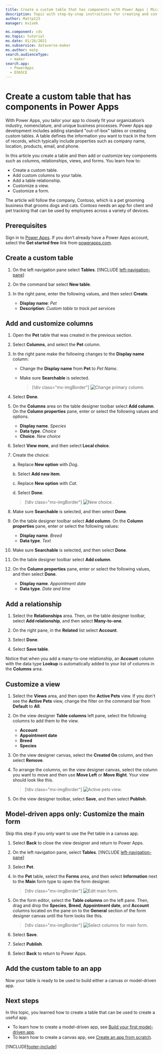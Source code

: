 ```yaml
---
title: Create a custom table that has components with Power Apps | Microsoft Docs
description: Topic with step-by-step instructions for creating and configuring a table to use with a Power Apps app.
author: Mattp123
manager: kvivek

ms.component: cds
ms.topic: tutorial
ms.date: 01/26/2021
ms.subservice: dataverse-maker
ms.author: matp
search.audienceType: 
  - maker
search.app: 
  - PowerApps
  - D365CE
---
```


# Create a custom table that has components in Power Apps



With Power Apps, you tailor your app to closely fit your organization’s industry, nomenclature, and unique business processes. Power Apps app development includes adding standard "out-of-box" tables or creating custom tables. A table defines the information you want to track in the form of records, which typically include properties such as company name, location, products, email, and phone.

In this article you create a table and then add or customize key components such as columns, relationships, views, and forms. You learn how to:

- Create a custom table.
- Add custom columns to your table.
- Add a table relationship.
- Customize a view.
- Customize a form.

The article will follow the company, Contoso, which is a pet grooming business that grooms dogs and cats. Contoso needs an app for client and pet tracking that can be used by employees across a variety of devices.

## Prerequisites

Sign in to [Power Apps](https://make.powerapps.com/?utm_source=padocs&utm_medium=linkinadoc&utm_campaign=referralsfromdoc). If you don’t already have a Power Apps account, select the **Get started free** link from [powerapps.com](https://make.powerapps.com/?utm_source=padocs&utm_medium=linkinadoc&utm_campaign=referralsfromdoc).

## Create a custom table

1. On the left navigation pane select **Tables**. [!INCLUDE [left-navigation-pane](../../includes/left-navigation-pane.md)]
1. On the command bar select **New table**.
1. In the right pane, enter the following values, and then select **Create**.

    - **Display name**: *Pet* 
    - **Description**: *Custom table to track pet services*

## Add and customize columns

1. Open the **Pet** table that was created in the previous section.

1. Select **Columns**, and select the **Pet** column.

1. In the right pane make the following changes to the **Display name** column: 

    - Change the **Display name** from **Pet** to *Pet Name*.
    - Make sure **Searchable** is selected.
  
      > [!div class="mx-imgBorder"] 
      > ![Change primary column.](media/create-custom-entity/primary-field.png)

1. Select **Done**.

1. On the **Columns** area on the table designer toolbar select **Add column**. On the **Column properties** pane, enter or select the following values and options.
    - **Display name**. *Species*
    - **Data type**. *Choice*
    - **Choice**. *New choice*
  
1. Select **View more**, and then select **Local choice**.

1. Create the choice:

      a. Replace **New option** with *Dog*.
      
      b. Select **Add new item**. 
        
      c.  Replace **New option** with *Cat*. 
        
      d. Select **Done**.

    > [!div class="mx-imgBorder"] 
    > ![New choice .](media/create-custom-entity/optionset-add-items.png)

1. Make sure **Searchable** is selected, and then select **Done**.

1. On the table designer toolbar select **Add column**. On the **Column properties** pane, enter or select the following values:
    - **Display name**. *Breed*
    - **Data type**. *Text*

1. Make sure **Searchable** is selected, and then select **Done**.

1. On the table designer toolbar select **Add column**. 

1. On the **Column properties** pane, enter or select the following values, and then select **Done**.
    - **Display name**. *Appointment date*
    - **Data type**. *Date and time*

## Add a relationship

1. Select the **Relationships** area. Then, on the table designer toolbar, select **Add relationship**, and then select **Many-to-one**.

1. On the right pane, in the **Related** list select **Account**.

1. Select **Done**.

1. Select **Save table**.

  Notice that when you add a many-to-one relationship, an **Account** column with the data type **Lookup** is automatically added to your list of columns in the **Columns** area.

## Customize a view

1. Select the **Views** area, and then open the **Active Pets** view. If you don't see the **Active Pets** view, change the filter on the command bar from **Default** to **All**.

1. On the view designer **Table columns** left pane, select the following columns to add them to the view.

    - **Account**
    - **Appointment date**
    - **Breed**
    - **Species**

1. On the view designer canvas, select the **Created On** column, and then select **Remove**.

1. To arrange the columns, on the view designer canvas, select the column you want to move and then use **Move Left** or **Move Right**. Your view should look like this.
    > [!div class="mx-imgBorder"] 
    > ![Active pets view.](media/create-custom-entity/active-pets-view.png)

1. On the view designer toolbar, select **Save**, and then select **Publish**.  

## Model-driven apps only: Customize the main form

Skip this step if you only want to use the Pet table in a canvas app.

1. Select **Back** to close the view designer and return to Power Apps.

1. On the left navigation pane, select **Tables**. [!INCLUDE [left-navigation-pane](../../includes/left-navigation-pane.md)]
1. Select **Pet**.

1. In the **Pet** table, select the **Forms** area, and then select **Information** next to the **Main** form type to open the form designer.

    > [!div class="mx-imgBorder"] 
    > ![Edit main form.](media/create-custom-entity/main-form-edit.png)

1. On the form editor, select the  **Table columns** on the left pane. Then, drag and drop the **Species**, **Breed**, **Appointment date**, and **Account** columns located on the pane on to the **General** section of the form designer canvas until the form looks like this.

    > [!div class="mx-imgBorder"] 
    > ![Select columns for main form.](media/create-custom-entity/main-form-edit2.png) 

1. Select **Save**.

1. Select **Publish**.

1. Select **Back** to return to Power Apps.

## Add the custom table to an app

Now your table is ready to be used to build either a canvas or model-driven app.

## Next steps

In this topic, you learned how to create a table that can be used to create a useful app. 
- To learn how to create a model-driven app, see [Build your first model-driven app](../model-driven-apps/build-first-model-driven-app.md).
- To learn how to create a canvas app, see [Create an app from scratch](../canvas-apps/get-started-create-from-blank.md).


[!INCLUDE[footer-include](../../includes/footer-banner.md)]